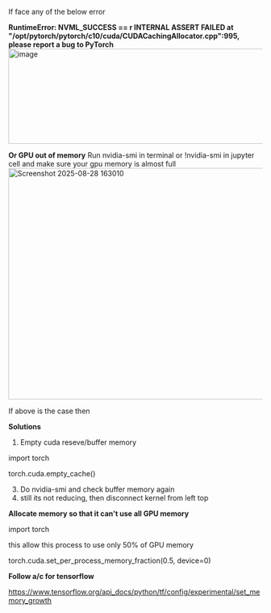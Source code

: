 If face any of the below error

**RuntimeError: NVML_SUCCESS == r INTERNAL ASSERT FAILED at "/opt/pytorch/pytorch/c10/cuda/CUDACachingAllocator.cpp":995, please report a bug to PyTorch**
<img width="1118" height="188" alt="image" src="https://github.com/user-attachments/assets/bf696c39-19a2-4502-a13d-9744abc57c73" />

**Or GPU out of memory**
Run nvidia-smi in terminal or !nvidia-smi in jupyter cell and make sure your gpu memory is almost full 
<img width="653" height="458" alt="Screenshot 2025-08-28 163010" src="https://github.com/user-attachments/assets/be392dd7-a509-4ec8-be5d-7e52b8fc8338" />

If above is the case then 

**Solutions**

1) Empty cuda reseve/buffer memory
   
import torch

torch.cuda.empty_cache()  

3) Do nvidia-smi and check buffer memory again
4) still its not reducing, then disconnect kernel from left top

**Allocate memory so that it can't use all GPU memory**

import torch

this allow this process to use only 50% of GPU memory

torch.cuda.set_per_process_memory_fraction(0.5, device=0)

**Follow a/c for tensorflow**

https://www.tensorflow.org/api_docs/python/tf/config/experimental/set_memory_growth
